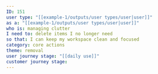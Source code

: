```yaml
---
ID: 151
user type: "[[example-1/outputs/user types/user|user]]"
as a: "[[example-1/outputs/user types/user|user]]"
who is: managing clutter
I need to: delete items I no longer need
so that: I can keep my workspace clean and focused
category: core actions
theme: removal
user journey stage: "[[daily use]]"
customer journey stage:
---
```

